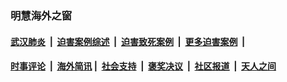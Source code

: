 
### 明慧海外之窗

####  [武汉肺炎](indexes/365.md?t=03151200) &nbsp;|&nbsp;  [迫害案例综述](indexes/328.md?t=03151200) &nbsp;|&nbsp; [迫害致死案例](indexes/277.md?t=03151200)  &nbsp;|&nbsp; [更多迫害案例](indexes/81.md?t=03151200)  &nbsp;|&nbsp; 
####  [时事评论](indexes/19.md?t=03151200) &nbsp;|&nbsp; [海外简讯](indexes/245.md?t=03151200)&nbsp;|&nbsp;  [社会支持](indexes/140.md?t=03151200) &nbsp;|&nbsp; [褒奖决议](indexes/282.md?t=03151200) &nbsp;|&nbsp; [社区报道](indexes/91.md?t=03151200)  &nbsp;|&nbsp; [天人之间](indexes/78.md?t=03151200) 

